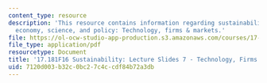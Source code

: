 ```yaml
---
content_type: resource
description: 'This resource contains information regarding sustainability: political
  economy, science, and policy: Technology, firms & markets.'
file: https://ol-ocw-studio-app-production.s3.amazonaws.com/courses/17-181-sustainability-political-economy-science-and-policy-fall-2016/7120d003b32c0bc27c4ccdf84b72a3db_MIT17_181F16_Week7.pdf
file_type: application/pdf
resourcetype: Document
title: '17.181F16 Sustainability: Lecture Slides 7 - Technology, Firms & Markets'
uid: 7120d003-b32c-0bc2-7c4c-cdf84b72a3db
---
```

